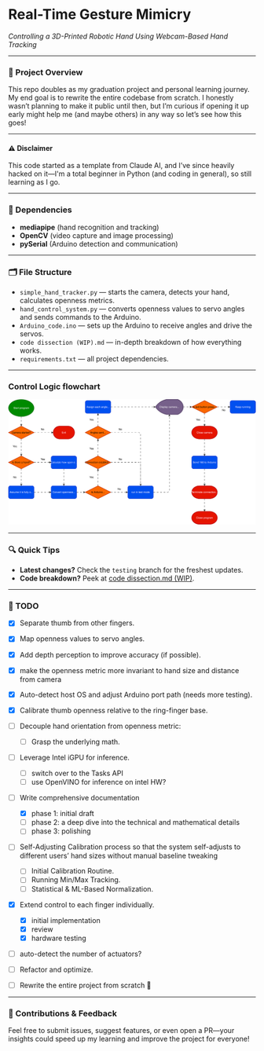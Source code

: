 # Real-Time Gesture Mimicry

*Controlling a 3D-Printed Robotic Hand Using Webcam-Based Hand Tracking*

---

### 🚀 Project Overview

This repo doubles as my graduation project and personal learning journey. My end goal is to rewrite the entire codebase from scratch. I honestly wasn’t planning to make it public until then, but I’m curious if opening it up early might help me (and maybe others) in any way so let’s see how this goes!

---

#### ⚠️ Disclaimer

This code started as a template from Claude AI, and I’ve since heavily hacked on it—I'm a total beginner in Python (and coding in general), so still learning as I go.

---

### 🔧 Dependencies

* **mediapipe** (hand recognition and tracking)
* **OpenCV** (video capture and image processing)
* **pySerial** (Arduino detection and communication)

---

### 🗂 File Structure

* `simple_hand_tracker.py` — starts the camera, detects your hand, calculates openness metrics.
* `hand_control_system.py` — converts openness values to servo angles and sends commands to the Arduino.
* `Arduino_code.ino` — sets up the Arduino to receive angles and drive the servos.
* `code dissection (WIP).md` — in-depth breakdown of how everything works.
* `requirements.txt` — all project dependencies.

---

### Control Logic flowchart

<p align="center">
  <img src="Assets/flowchart.svg" alt="Animated SVG" width="600" />
</p>

---

### 🔍 Quick Tips

* **Latest changes?** Check the `testing` branch for the freshest updates.
* **Code breakdown?** Peek at [code dissection.md (WIP)](https://github.com/5wHN28Dg/Real-Time-Gesture-Mimicry/blob/main/code%20dissection%20%5BWIP%5D.md).

---

### 📝 TODO

* [x] Separate thumb from other fingers.
* [x] Map openness values to servo angles.
* [x] Add depth perception to improve accuracy (if possible).
* [x] make the openness metric more invariant to hand size and distance from camera
* [x] Auto-detect host OS and adjust Arduino port path (needs more testing).
* [x] Calibrate thumb openness relative to the ring-finger base.
* [ ] Decouple hand orientation from openness metric:

  * [ ] Grasp the underlying math.
* [ ] Leverage Intel iGPU for inference.
  * [ ] switch over to the Tasks API
  * [ ] use OpenVINO for inference on intel HW?
* [ ] Write comprehensive documentation
  * [x] phase 1: initial draft
  * [ ] phase 2: a deep dive into the technical and mathematical details
  * [ ] phase 3: polishing
* [ ] Self-Adjusting Calibration process so that the system self-adjusts to different users’ hand sizes without manual baseline tweaking
  * [ ] Initial Calibration Routine.
  * [ ] Running Min/Max Tracking.
  * [ ] Statistical & ML-Based Normalization.
* [x] Extend control to each finger individually.
  * [x] initial implementation
  * [x] review
  * [x] hardware testing
* [ ] auto-detect the number of actuators?
* [ ] Refactor and optimize.
* [ ] Rewrite the entire project from scratch 🔄

---

### 🤝 Contributions & Feedback

Feel free to submit issues, suggest features, or even open a PR—your insights could speed up my learning and improve the project for everyone!

